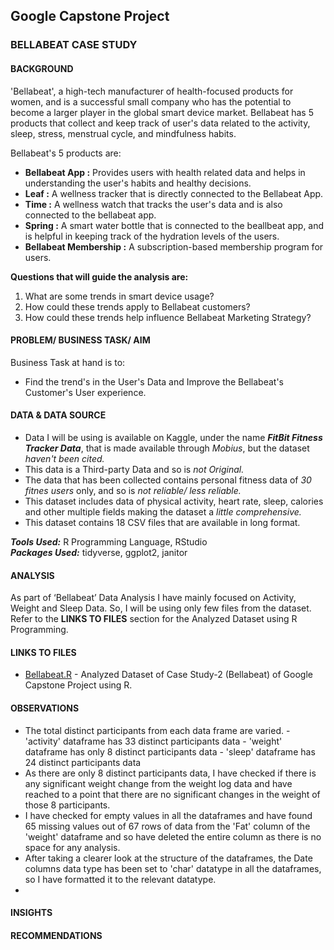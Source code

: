 ## Google Capstone Project
### BELLABEAT CASE STUDY
#### BACKGROUND
'Bellabeat', a high-tech manufacturer of health-focused products for women, and is a successful small company who has the potential to become a larger player in the global smart device market.
Bellabeat has 5 products that collect and keep track of user's data related to the activity, sleep, stress, menstrual cycle, and mindfulness habits.

Bellabeat's 5 products are:<br>
- **Bellabeat App :** Provides users with health related data and helps in understanding the user's habits and healthy decisions.<br>
- **Leaf :** A wellness tracker that is directly connected to the Bellabeat App.<br>
- **Time :** A wellness watch that tracks the user's data and is also connected to the bellabeat app.<br>
- **Spring :** A smart water bottle that is connected to the beallbeat app, and is helpful in keeping track of the hydration levels of the users.<br>
- **Bellabeat Membership :** A subscription-based membership program for users.<br>

**Questions that will guide the analysis are:** <br>
1. What are some trends in smart device usage?
2. How could these trends apply to Bellabeat customers?
3. How could these trends help influence Bellabeat Marketing Strategy?

#### PROBLEM/ BUSINESS TASK/ AIM
Business Task at hand is to:
- Find the trend's in the User's Data and Improve the Bellabeat's Customer's User experience.

#### DATA & DATA SOURCE
- Data I will be using is available on Kaggle, under the name _**FitBit Fitness Tracker Data**_, that is made available through _*Mobius*_, but the dataset _*haven't been cited.*_
- This data is a Third-party Data and so is _*not Original.*_
- The data that has been collected contains personal fitness data of _*30 fitnes users*_ only, and so is _*not reliable/ less reliable.*_
- This dataset includes data of physical activity, heart rate, sleep, calories and other multiple fields making the dataset a _*little comprehensive.*_
- This dataset contains 18 CSV files that are available in long format.

_**Tools Used:**_ R Programming Language, RStudio<br>
_**Packages Used:**_ tidyverse, ggplot2, janitor

#### ANALYSIS
As part of ‘Bellabeat’ Data Analysis I have mainly focused on Activity, Weight and Sleep Data. So, I will be using only few files from the dataset.
Refer to the **LINKS TO FILES** section for the Analyzed Dataset using R Programming.

#### LINKS TO FILES
- [Bellabeat.R](https://github.com/MagantiNeeharika/GoogleCapstoneProject/blob/main/Bellabeat.R) - Analyzed Dataset of Case Study-2 (Bellabeat) of Google Capstone Project using R.

#### OBSERVATIONS
- The total distinct participants from each data frame are varied.
            - 'activity' dataframe has 33 distinct participants data
            - 'weight' dataframe has only 8 distinct participants data
            - 'sleep' dataframe has 24 distinct participants data
- As there are only 8 distinct participants data, I have checked if there is any significant weight change from the weight log data and have reached to a point that there are no significant changes in the weight of those 8 participants.
- I have checked for empty values in all the dataframes and have found 65 missing values out of 67 rows of data from the 'Fat' column of the 'weight' dataframe and so have deleted the entire column as there is no space for any analysis.
- After taking a clearer look at the structure of the dataframes, the Date columns data type has been set to 'char' datatype in all the dataframes, so I have formatted it to the relevant datatype.
- 
#### INSIGHTS

#### RECOMMENDATIONS
